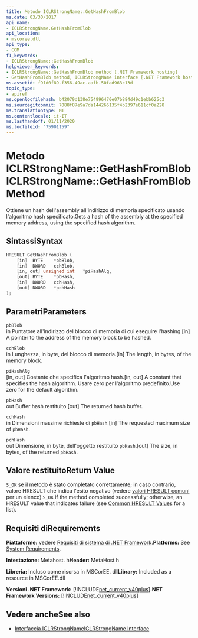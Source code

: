 ```yaml
---
title: Metodo ICLRStrongName::GetHashFromBlob
ms.date: 03/30/2017
api_name:
- ICLRStrongName.GetHashFromBlob
api_location:
- mscoree.dll
api_type:
- COM
f1_keywords:
- ICLRStrongName::GetHashFromBlob
helpviewer_keywords:
- ICLRStrongName::GetHashFromBlob method [.NET Framework hosting]
- GetHashFromBlob method, ICLRStrongName interface [.NET Framework hosting]
ms.assetid: f91d0f89-f356-49ac-aafb-50fad963c13d
topic_type:
- apiref
ms.openlocfilehash: b42079d138e754996470e07b884d49c1ebb625c3
ms.sourcegitcommit: 7088f87e9a7da144266135f4b2397e611cf0a228
ms.translationtype: MT
ms.contentlocale: it-IT
ms.lasthandoff: 01/11/2020
ms.locfileid: "75901159"
---
```

# <a name="iclrstrongnamegethashfromblob-method"></a><span data-ttu-id="ba9b9-102">Metodo ICLRStrongName::GetHashFromBlob</span><span class="sxs-lookup"><span data-stu-id="ba9b9-102">ICLRStrongName::GetHashFromBlob Method</span></span>
<span data-ttu-id="ba9b9-103">Ottiene un hash dell'assembly all'indirizzo di memoria specificato usando l'algoritmo hash specificato.</span><span class="sxs-lookup"><span data-stu-id="ba9b9-103">Gets a hash of the assembly at the specified memory address, using the specified hash algorithm.</span></span>  
  
## <a name="syntax"></a><span data-ttu-id="ba9b9-104">Sintassi</span><span class="sxs-lookup"><span data-stu-id="ba9b9-104">Syntax</span></span>  
  
```cpp  
HRESULT GetHashFromBlob (  
    [in]  BYTE    *pbBlob,  
    [in]  DWORD   cchBlob,  
    [in, out] unsigned int   *piHashAlg,  
    [out] BYTE    *pbHash,  
    [in]  DWORD   cchHash,  
    [out] DWORD   *pchHash  
);  
```  
  
## <a name="parameters"></a><span data-ttu-id="ba9b9-105">Parametri</span><span class="sxs-lookup"><span data-stu-id="ba9b9-105">Parameters</span></span>  
 `pbBlob`  
 <span data-ttu-id="ba9b9-106">in Puntatore all'indirizzo del blocco di memoria di cui eseguire l'hashing.</span><span class="sxs-lookup"><span data-stu-id="ba9b9-106">[in] A pointer to the address of the memory block to be hashed.</span></span>  
  
 `cchBlob`  
 <span data-ttu-id="ba9b9-107">in Lunghezza, in byte, del blocco di memoria.</span><span class="sxs-lookup"><span data-stu-id="ba9b9-107">[in] The length, in bytes, of the memory block.</span></span>  
  
 `piHashAlg`  
 <span data-ttu-id="ba9b9-108">[in, out] Costante che specifica l'algoritmo hash.</span><span class="sxs-lookup"><span data-stu-id="ba9b9-108">[in, out] A constant that specifies the hash algorithm.</span></span> <span data-ttu-id="ba9b9-109">Usare zero per l'algoritmo predefinito.</span><span class="sxs-lookup"><span data-stu-id="ba9b9-109">Use zero for the default algorithm.</span></span>  
  
 `pbHash`  
 <span data-ttu-id="ba9b9-110">out Buffer hash restituito.</span><span class="sxs-lookup"><span data-stu-id="ba9b9-110">[out] The returned hash buffer.</span></span>  
  
 `cchHash`  
 <span data-ttu-id="ba9b9-111">in Dimensioni massime richieste di `pbHash`.</span><span class="sxs-lookup"><span data-stu-id="ba9b9-111">[in] The requested maximum size of `pbHash`.</span></span>  
  
 `pchHash`  
 <span data-ttu-id="ba9b9-112">out Dimensione, in byte, dell'oggetto restituito `pbHash`.</span><span class="sxs-lookup"><span data-stu-id="ba9b9-112">[out] The size, in bytes, of the returned `pbHash`.</span></span>  
  
## <a name="return-value"></a><span data-ttu-id="ba9b9-113">Valore restituito</span><span class="sxs-lookup"><span data-stu-id="ba9b9-113">Return Value</span></span>  
 <span data-ttu-id="ba9b9-114">`S_OK` se il metodo è stato completato correttamente; in caso contrario, valore HRESULT che indica l'esito negativo (vedere [valori HRESULT comuni](/windows/win32/seccrypto/common-hresult-values) per un elenco).</span><span class="sxs-lookup"><span data-stu-id="ba9b9-114">`S_OK` if the method completed successfully; otherwise, an HRESULT value that indicates failure (see [Common HRESULT Values](/windows/win32/seccrypto/common-hresult-values) for a list).</span></span>  
  
## <a name="requirements"></a><span data-ttu-id="ba9b9-115">Requisiti di</span><span class="sxs-lookup"><span data-stu-id="ba9b9-115">Requirements</span></span>  
 <span data-ttu-id="ba9b9-116">**Piattaforme:** vedere [Requisiti di sistema di .NET Framework](../../../../docs/framework/get-started/system-requirements.md).</span><span class="sxs-lookup"><span data-stu-id="ba9b9-116">**Platforms:** See [System Requirements](../../../../docs/framework/get-started/system-requirements.md).</span></span>  
  
 <span data-ttu-id="ba9b9-117">**Intestazione:** Metahost. h</span><span class="sxs-lookup"><span data-stu-id="ba9b9-117">**Header:** MetaHost.h</span></span>  
  
 <span data-ttu-id="ba9b9-118">**Libreria:** Incluso come risorsa in MSCorEE. dll</span><span class="sxs-lookup"><span data-stu-id="ba9b9-118">**Library:** Included as a resource in MSCorEE.dll</span></span>  
  
 <span data-ttu-id="ba9b9-119">**Versioni .NET Framework:** [!INCLUDE[net_current_v40plus](../../../../includes/net-current-v40plus-md.md)]</span><span class="sxs-lookup"><span data-stu-id="ba9b9-119">**.NET Framework Versions:** [!INCLUDE[net_current_v40plus](../../../../includes/net-current-v40plus-md.md)]</span></span>  
  
## <a name="see-also"></a><span data-ttu-id="ba9b9-120">Vedere anche</span><span class="sxs-lookup"><span data-stu-id="ba9b9-120">See also</span></span>

- [<span data-ttu-id="ba9b9-121">Interfaccia ICLRStrongName</span><span class="sxs-lookup"><span data-stu-id="ba9b9-121">ICLRStrongName Interface</span></span>](../../../../docs/framework/unmanaged-api/hosting/iclrstrongname-interface.md)
